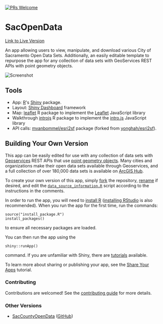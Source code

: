 [![PRs Welcome](https://img.shields.io/badge/PRs-welcome-brightgreen.svg?style=flat-square)](https://opensource.guide/how-to-contribute/)

# SacOpenData

[Link to Live Version](https://mvanbommel.shinyapps.io/SacOpenData/)

An app allowing users to view, manipulate, and download various City of Sacramento Open Data Sets. Additionally, an easily editable template to repurpose the app for any collection of data sets with GeoServices REST APIs with point geometry objects.

![Screenshot](screenshot.png)

## Tools
- App: [R](https://www.r-project.org/)'s [Shiny](https://shiny.rstudio.com/) package.
- Layout: [Shiny Dashboard](https://rstudio.github.io/shinydashboard/) framework
- Map: [leaflet](https://rstudio.github.io/leaflet/) R package to implement the [Leaflet](https://leafletjs.com/) JavaScript library 
- Walkthrough [introjs](https://github.com/carlganz/rintrojs) R package to implement the [intro.js](https://introjs.com/docs/) JavaScript library 
- API calls: [mvanbommel/esri2sf](https://github.com/mvanbommel/esri2sf) package (forked from [yonghah/esri2sf](https://github.com/yonghah/esri2sf)).

## Building Your Own Version
This app can be easily edited for use with any collection of data sets with [Geoservices](http://geoservices.github.io/) REST APIs that use [point geometry objects](https://developers.arcgis.com/documentation/common-data-types/geometry-objects.htm). Many cities and organizations make their open data sets available through Geoservices, and a full collection of over 180,000 data sets is available on [ArcGIS Hub](https://hub.arcgis.com/search?collection=Dataset).

To create your own version of this app, simply [fork](https://help.github.com/en/github/getting-started-with-github/fork-a-repo) the repository, [rename](https://help.github.com/en/github/administering-a-repository/renaming-a-repository) if desired, and edit the [`data_source_information.R`](https://github.com/mvanbommel/SacOpenData/blob/master/data_source_information.R) script according to the instructions in the comments.

In order to run the app, you will need to [install R](https://cran.r-project.org/) ([installing RStudio](https://rstudio.com/products/rstudio/) is also recommended). When you run the app for the first time, run the commands:
```
source("install_package.R")
install_packages()
```
to ensure all necessary packages are loaded. 

You can then run the app using the 
```
shiny::runApp()
```
command. If you are unfamiliar with Shiny, there are [tutorials](https://shiny.rstudio.com/tutorial/) available.

To learn more about sharing or publishing your app, see the [Share Your Apps](https://shiny.rstudio.com/tutorial/written-tutorial/lesson7/) tutorial.

### Contributing
Contributions are welcomed! See the [contributing guide](https://github.com/mvanbommel/SacOpenData/blob/master/CONTRIBUTING.md) for more details.

### Other Versions
- [SacCountyOpenData](https://mvanbommel.shinyapps.io/SacCountyOpenData/) ([GitHub](https://github.com/mvanbommel/SacCountyOpenData))
